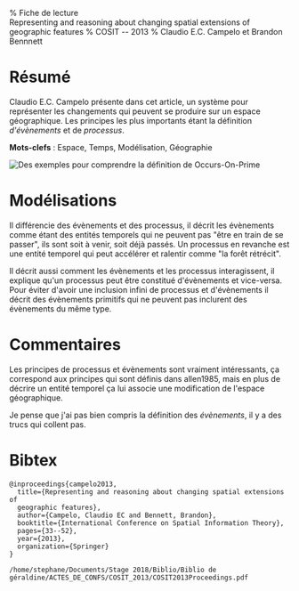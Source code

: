 % Fiche de lecture  
Representing and reasoning about changing spatial extensions of geographic features
% COSIT -- 2013
% Claudio E.C. Campelo et Brandon Bennnett

# Résumé

Claudio E.C. Campelo présente dans cet article, un système pour représenter les
changements qui peuvent se produire sur un espace géographique. Les principes
les plus importants étant la définition _d'évènements_ et de _processus_.

**Mots-clefs** : Espace, Temps, Modélisation, Géographie

![Des exemples pour comprendre la définition de
_Occurs-On-Prime_](campelo2013.png)

# Modélisations

Il différencie des évènements et des processus, il décrit les évènements comme
étant des entités temporels qui ne peuvent pas "être en train de se passer",
ils sont soit à venir, soit déjà passés. Un processus en revanche est une entité
temporel qui peut accélérer et ralentir comme "la forêt rétrécit".

Il décrit aussi comment les évènements et les processus interagissent, il
explique qu'un processus peut être constitué d'évènements et vice-versa. Pour
éviter d'avoir une inclusion infini de processus et d'évènements il décrit
des évènements primitifs qui ne peuvent pas inclurent des évènements du même
type.

# Commentaires

Les principes de processus et évènements sont vraiment intéressants, ça
correspond aux principes qui sont définis dans allen1985, mais en plus de
décrire un entité temporel ça lui associe une modification de l'espace
géographique.

Je pense que j'ai pas bien compris la définition des _évènements_, il y a des
trucs qui collent pas.

# Bibtex

```
@inproceedings{campelo2013,
  title={Representing and reasoning about changing spatial extensions of
  geographic features},
  author={Campelo, Claudio EC and Bennett, Brandon},
  booktitle={International Conference on Spatial Information Theory},
  pages={33--52},
  year={2013},
  organization={Springer}
}
```

```
/home/stephane/Documents/Stage 2018/Biblio/Biblio de géraldine/ACTES_DE_CONFS/COSIT_2013/COSIT2013Proceedings.pdf
```
